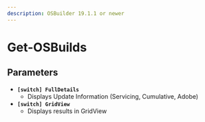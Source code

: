 ```yaml
---
description: OSBuilder 19.1.1 or newer
---
```


# Get-OSBuilds

## Parameters

* **`[switch] FullDetails`**
  * Displays Update Information \(Servicing, Cumulative, Adobe\)
* **`[switch] GridView`**
  * Displays results in GridView

